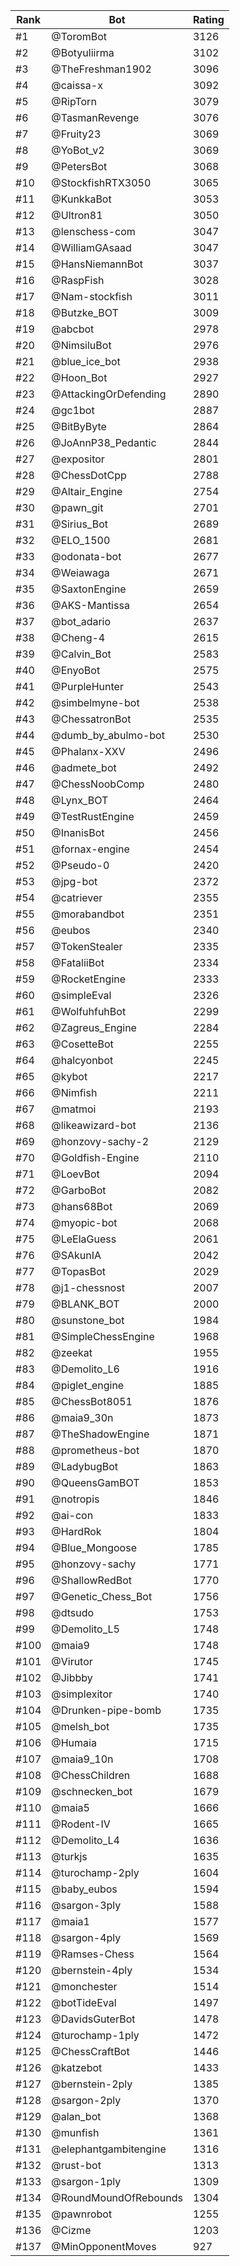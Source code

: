Rank|Bot|Rating
---|---|---
#1|@ToromBot|3126
#2|@Botyuliirma|3102
#3|@TheFreshman1902|3096
#4|@caissa-x|3092
#5|@RipTorn|3079
#6|@TasmanRevenge|3076
#7|@Fruity23|3069
#8|@YoBot_v2|3069
#9|@PetersBot|3068
#10|@StockfishRTX3050|3065
#11|@KunkkaBot|3053
#12|@Ultron81|3050
#13|@lenschess-com|3047
#14|@WilliamGAsaad|3047
#15|@HansNiemannBot|3037
#16|@RaspFish|3028
#17|@Nam-stockfish|3011
#18|@Butzke_BOT|3009
#19|@abcbot|2978
#20|@NimsiluBot|2976
#21|@blue_ice_bot|2938
#22|@Hoon_Bot|2927
#23|@AttackingOrDefending|2890
#24|@gc1bot|2887
#25|@BitByByte|2864
#26|@JoAnnP38_Pedantic|2844
#27|@expositor|2801
#28|@ChessDotCpp|2788
#29|@Altair_Engine|2754
#30|@pawn_git|2701
#31|@Sirius_Bot|2689
#32|@ELO_1500|2681
#33|@odonata-bot|2677
#34|@Weiawaga|2671
#35|@SaxtonEngine|2659
#36|@AKS-Mantissa|2654
#37|@bot_adario|2637
#38|@Cheng-4|2615
#39|@Calvin_Bot|2583
#40|@EnyoBot|2575
#41|@PurpleHunter|2543
#42|@simbelmyne-bot|2538
#43|@ChessatronBot|2535
#44|@dumb_by_abulmo-bot|2530
#45|@Phalanx-XXV|2496
#46|@admete_bot|2492
#47|@ChessNoobComp|2480
#48|@Lynx_BOT|2464
#49|@TestRustEngine|2459
#50|@InanisBot|2456
#51|@fornax-engine|2454
#52|@Pseudo-0|2420
#53|@jpg-bot|2372
#54|@catriever|2355
#55|@morabandbot|2351
#56|@eubos|2340
#57|@TokenStealer|2335
#58|@FataliiBot|2334
#59|@RocketEngine|2333
#60|@simpleEval|2326
#61|@WolfuhfuhBot|2299
#62|@Zagreus_Engine|2284
#63|@CosetteBot|2255
#64|@halcyonbot|2245
#65|@kybot|2217
#66|@Nimfish|2211
#67|@matmoi|2193
#68|@likeawizard-bot|2136
#69|@honzovy-sachy-2|2129
#70|@Goldfish-Engine|2110
#71|@LoevBot|2094
#72|@GarboBot|2082
#73|@hans68Bot|2069
#74|@myopic-bot|2068
#75|@LeElaGuess|2061
#76|@SAkunIA|2042
#77|@TopasBot|2029
#78|@j1-chessnost|2007
#79|@BLANK_BOT|2000
#80|@sunstone_bot|1984
#81|@SimpleChessEngine|1968
#82|@zeekat|1955
#83|@Demolito_L6|1916
#84|@piglet_engine|1885
#85|@ChessBot8051|1876
#86|@maia9_30n|1873
#87|@TheShadowEngine|1871
#88|@prometheus-bot|1870
#89|@LadybugBot|1863
#90|@QueensGamBOT|1853
#91|@notropis|1846
#92|@ai-con|1833
#93|@HardRok|1804
#94|@Blue_Mongoose|1785
#95|@honzovy-sachy|1771
#96|@ShallowRedBot|1770
#97|@Genetic_Chess_Bot|1756
#98|@dtsudo|1753
#99|@Demolito_L5|1748
#100|@maia9|1748
#101|@Virutor|1745
#102|@Jibbby|1741
#103|@simplexitor|1740
#104|@Drunken-pipe-bomb|1735
#105|@melsh_bot|1735
#106|@Humaia|1715
#107|@maia9_10n|1708
#108|@ChessChildren|1688
#109|@schnecken_bot|1679
#110|@maia5|1666
#111|@Rodent-IV|1665
#112|@Demolito_L4|1636
#113|@turkjs|1635
#114|@turochamp-2ply|1604
#115|@baby_eubos|1594
#116|@sargon-3ply|1588
#117|@maia1|1577
#118|@sargon-4ply|1569
#119|@Ramses-Chess|1564
#120|@bernstein-4ply|1534
#121|@monchester|1514
#122|@botTideEval|1497
#123|@DavidsGuterBot|1478
#124|@turochamp-1ply|1472
#125|@ChessCraftBot|1446
#126|@katzebot|1433
#127|@bernstein-2ply|1385
#128|@sargon-2ply|1370
#129|@alan_bot|1368
#130|@munfish|1361
#131|@elephantgambitengine|1316
#132|@rust-bot|1313
#133|@sargon-1ply|1309
#134|@RoundMoundOfRebounds|1304
#135|@pawnrobot|1255
#136|@Cizme|1203
#137|@MinOpponentMoves|927
